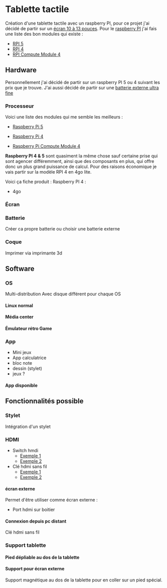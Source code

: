 # Tablette tactile
Création d'une tablette tactile avec un raspberry PI, pour ce projet j'ai décidé de partir sur un [écran 10 à 13 pouces](#écran).
Pour le [raspberry PI](#processeur) j'ai fais une liste des bon modules qui existe :
- [RPI 5](https://www.raspberrypi.com/products/raspberry-pi-5/)
- [RPI 4](https://www.raspberrypi.com/products/raspberry-pi-4-model-b/)
- [RPI Compute Module 4](https://www.raspberrypi.com/products/compute-module-4/)


## Hardware
Personnellement j'ai décidé de partir sur un raspberry PI 5 ou 4 suivant les prix que je trouve.
J'ai aussi décidé de partir sur une [batterie externe ultra fine](https://www.amazon.fr/TNTOR-Ultra-mince-Portable-Rapide-Facile-porter-Grande/dp/B07GT1WXCQ/ref=sr_1_5?__mk_fr_FR=%C3%85M%C3%85%C5%BD%C3%95%C3%91&crid=LFKKUSIZLG94&keywords=batterie%2Bportable%2Bextra%2Bfinie%2B10000mah&qid=1702895550&sprefix=batterie%2Bportable%2Bextre%2Bfinie%2B10000mah%2Caps%2C167&sr=8-5&th=1)


### Processeur
Voici une liste des modules qui me semble les meilleurs :

* [Raspberry Pi 5](https://www.raspberrypi.com/products/raspberry-pi-5/)

* [Raspberry Pi 4](https://www.raspberrypi.com/products/raspberry-pi-4-model-b/)

* [Raspberry Pi Compute Module 4](https://www.raspberrypi.com/products/compute-module-4/)

**Raspberry PI 4 & 5** sont quasiment la même chose sauf certaine prise qui sont agencer différemment, ainsi que des composants en plus, qui offre donc un plus grand puissance de calcul.
Pour des raisons économique je vais partir sur la modèle RPI 4 en 4go lite.

Voici ça fiche produit :
Raspberry PI 4 :
- 4go  





### Écran



### Batterie
Créer ca propre batterie ou choisir une batterie externe 


### Coque
Imprimer via imprimante 3d


## Software

### OS
Multi-distribution
Avec disque différent pour chaque OS

#### Linux normal
#### Média center
#### Émulateur rétro Game

### App
- Mini jeux
- App calculatrice
- bloc note
- dessin (stylet)
- jeux ?

#### App disponible




## Fonctionnalités possible
### Stylet
Intégration d'un stylet 

### HDMI
- Switch hmdi
  - [Exemple 1](https://www.amazon.fr/Meofia-Splitter-Commutateur-sp%C3%A9cialement-Lecteur/dp/B08K8T5ML6/ref=sr_1_27?__mk_fr_FR=%C3%85M%C3%85%C5%BD%C3%95%C3%91&crid=3EHW7G2PD0YRE&keywords=switch+hdmi&qid=1703237349&sprefix=switch+hdmi%2Caps%2C218&sr=8-27)
  - [Exemple 2](https://www.amazon.fr/Multiprise-Sorties-Vitesse-Commutateur-Consoles/dp/B09N6M4NGB/ref=sr_1_26?__mk_fr_FR=%C3%85M%C3%85%C5%BD%C3%95%C3%91&crid=3EHW7G2PD0YRE&keywords=switch+hdmi&qid=1703237349&sprefix=switch+hdmi%2Caps%2C218&sr=8-26)
- Clé hdmi sans fil
  - [Exemple 1](https://fr.aliexpress.com/item/1005004909045993.html?spm=a2g0o.detail.0.0.16ad788f2qbMt4&gps-id=pcDetailTopMoreOtherSeller&scm=1007.40000.327270.0&scm_id=1007.40000.327270.0&scm-url=1007.40000.327270.0&pvid=91f25eca-6dcc-45c6-bec5-6b1afab10543&_t=gps-id:pcDetailTopMoreOtherSeller,scm-url:1007.40000.327270.0,pvid:91f25eca-6dcc-45c6-bec5-6b1afab10543,tpp_buckets:668%232846%238110%231995&pdp_npi=4%40dis%21EUR%21138.19%2148.51%21%21%21147.37%21%21%402103853f17029944066017090e8c32%2112000030983557255%21rec%21FR%21%21AB&search_p4p_id=202312190600066515878164842049322969_0)
  - [Exemple 2](https://fr.aliexpress.com/item/1005006100222944.html?spm=a2g0o.detail.0.0.30f22NxO2NxO2g&gps-id=pcDetailTopMoreOtherSeller&scm=1007.40000.327270.0&scm_id=1007.40000.327270.0&scm-url=1007.40000.327270.0&pvid=fcf86680-d9ba-4518-a3e2-8469398874b2&_t=gps-id:pcDetailTopMoreOtherSeller,scm-url:1007.40000.327270.0,pvid:fcf86680-d9ba-4518-a3e2-8469398874b2,tpp_buckets:668%232846%238107%231934&pdp_npi=4%40dis%21EUR%2137.63%2133.13%21%21%2140.42%21%21%402103895417032375694005059e7c8d%2112000035740339736%21rec%21FR%21%21AB&search_p4p_id=202312220132494324786738467033330527_5)
#### écran externe
Permet d'être utiliser comme écran externe :
- Port hdmi sur boitier
  
#### Connexion depuis pc distant
Clé hdmi sans fil

### Support tablette 
#### Pied dépliable au dos de la tablette 
#### Support pour écran externe 
Support magnétique au dos de la tablette pour en coller sur un pied spécial.




